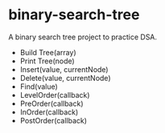 # binary-search-tree

A binary search tree project to practice DSA.

- Build Tree(array)
- Print Tree(node)
- Insert(value, currentNode)
- Delete(value, currentNode)
- Find(value)
- LevelOrder(callback)
- PreOrder(callback)
- InOrder(callback)
- PostOrder(callback)
